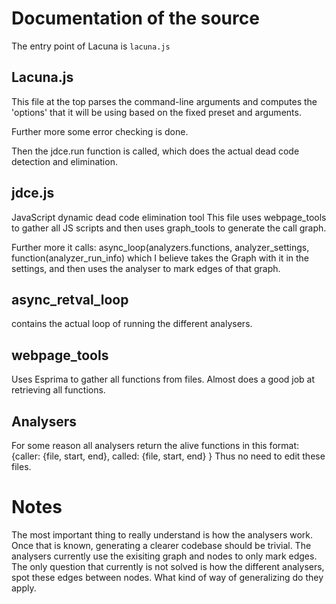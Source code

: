 # Documentation of the source
The entry point of Lacuna is `lacuna.js`

## Lacuna.js
This file at the top parses the command-line arguments and computes the 'options'
that it will be using based on the fixed preset and arguments.

Further more some error checking is done.

Then the jdce.run function is called, which does the actual dead code 
detection and elimination.

## jdce.js
JavaScript dynamic dead code elimination tool
This file uses webpage_tools to gather all JS scripts 
and then uses graph_tools to generate the call graph.

Further more it calls: async_loop(analyzers.functions, analyzer_settings, function(analyzer_run_info)
which I believe takes the Graph with it in the settings, and then uses the analyser
to mark edges of that graph.

## async_retval_loop
contains the actual loop of running the different analysers.

## webpage_tools
Uses Esprima to gather all functions from files.
Almost does a good job at retrieving all functions.

## Analysers
For some reason all analysers return the alive functions in this format:
{caller: {file, start, end}, called: {file, start, end} }
Thus no need to edit these files.



# Notes
The most important thing to really understand is how the analysers work.
Once that is known, generating a clearer codebase should be trivial.
The analysers currently use the exisiting graph and nodes to only mark edges.
The only question that currently is not solved is how the different analysers,
spot these edges between nodes. What kind of way of generalizing do they apply.